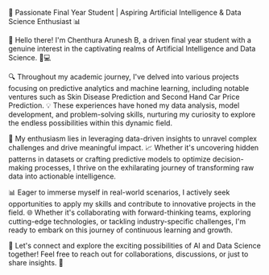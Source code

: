 🚀 Passionate Final Year Student | Aspiring Artificial Intelligence & Data Science Enthusiast 📊

👋 Hello there! I'm Chenthura Arunesh B, a driven final year student with a genuine interest in the captivating realms of Artificial Intelligence and Data Science. 🤖💻

🔍 Throughout my academic journey, I've delved into various projects focusing on predictive analytics and machine learning, including notable ventures such as Skin Disease Prediction and Second Hand Car Price Prediction. 💡 These experiences have honed my data analysis, model development, and problem-solving skills, nurturing my curiosity to explore the endless possibilities within this dynamic field.

🔬 My enthusiasm lies in leveraging data-driven insights to unravel complex challenges and drive meaningful impact. 📈 Whether it's uncovering hidden patterns in datasets or crafting predictive models to optimize decision-making processes, I thrive on the exhilarating journey of transforming raw data into actionable intelligence.

📊 Eager to immerse myself in real-world scenarios, I actively seek opportunities to apply my skills and contribute to innovative projects in the field. 🌐 Whether it's collaborating with forward-thinking teams, exploring cutting-edge technologies, or tackling industry-specific challenges, I'm ready to embark on this journey of continuous learning and growth.

🌟 Let's connect and explore the exciting possibilities of AI and Data Science together! Feel free to reach out for collaborations, discussions, or just to share insights. 🚀
